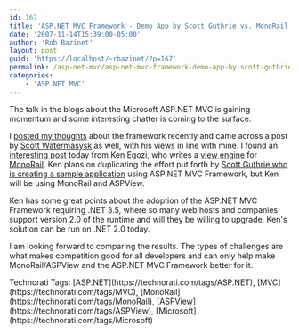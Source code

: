 ```yaml
---
id: 167
title: 'ASP.NET MVC Framework - Demo App by Scott Guthrie vs. MonoRail and ASPView'
date: '2007-11-14T15:39:00-05:00'
author: 'Rob Bazinet'
layout: post
guid: 'https://localhost/~rbazinet/?p=167'
permalink: /asp-net-mvc/asp-net-mvc-framework-demo-app-by-scott-guthrie-vs-monorail-and-aspview/
categories:
    - 'ASP.NET MVC'
---
```


 The talk in the blogs about the Microsoft ASP.NET MVC is gaining momentum and some interesting chatter is coming to the surface.

I [posted my thoughts](https://rbazinet.wordpress.com/2007/11/13/the-microsoft-aspnet-mvc-framework-holds-much-promise/) about the framework recently and came across a post by [Scott Watermasysk](https://simpable.com/software/asp-net-mvc/) as well, with his views in line with mine. I found an [interesting post](https://www.kenegozi.com/Blog/2007/11/13/asp-dot-net-mvc-framework-demo-app-by-scott-guthrie.aspx) today from Ken Egozi, who writes a [view engine](https://www.aspview.com/) for [MonoRail](https://www.castleproject.org/monorail/index.html). Ken plans on duplicating the effort put forth by [Scott Guthrie who is creating a sample application](https://weblogs.asp.net/scottgu/archive/2007/11/13/asp-net-mvc-framework-part-1.aspx) using ASP.NET MVC Framework, but Ken will be using MonoRail and ASPView.

Ken has some great points about the adoption of the ASP.NET MVC Framework requiring .NET 3.5, where so many web hosts and companies support version 2.0 of the runtime and will they be willing to upgrade. Ken's solution can be run on .NET 2.0 today.

I am looking forward to comparing the results. The types of challenges are what makes competition good for all developers and can only help make MonoRail/ASPView and the ASP.NET MVC Framework better for it.

<div class="wlWriterSmartContent" style="display:inline;margin:0;padding:0;">Technorati Tags: [ASP.NET](https://technorati.com/tags/ASP.NET), [MVC](https://technorati.com/tags/MVC), [MonoRail](https://technorati.com/tags/MonoRail), [ASPView](https://technorati.com/tags/ASPView), [Microsoft](https://technorati.com/tags/Microsoft)</div>